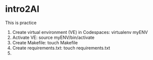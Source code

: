 # intro2AI
This is practice

1. Create virtual environment (VE) in Codespaces: virtualenv myENV
2. Activate VE: source myENV/bin/activate
3. Create Makefile: touch Makefile
4. Create requirements.txt: touch requirements.txt
5. 

